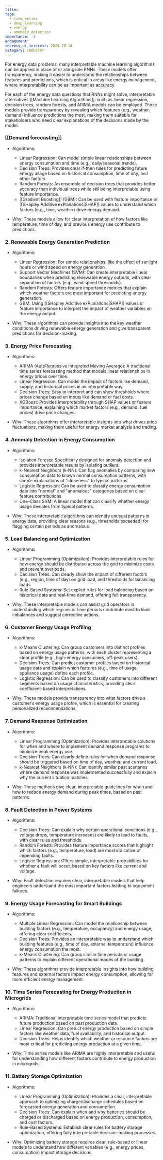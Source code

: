 ```yaml
---
title: 
tags:
  - time_series
  - deep_learning
  - energy
  - anomaly_detection
importance: -3
engagement: 
recency_of_interest: 2024-10-14
category: INDUSTRY
---
```


For energy data problems, many interpretable machine learning algorithms can be applied in place of or alongside RNNs. These models offer transparency, making it easier to understand the relationships between features and predictions, which is critical in areas like energy management, where interpretability can be as important as accuracy.

For each of the energy data questions that RNNs might solve, interpretable alternatives [[Machine Learning Algorithms]]: such as linear regression, decision trees, random forests, and ARIMA models can be employed. These models provide transparency by revealing which features (e.g., weather, demand) influence predictions the most, making them suitable for stakeholders who need clear explanations of the decisions made by the model.

### [[Demand forecasting]]
   - Algorithms:
     - Linear Regression: Can model simple linear relationships between energy consumption and time (e.g., daily/seasonal trends).
     - Decision Trees: Provides clear if-then rules for predicting future energy usage based on historical consumption, time of day, and other factors.
     - Random Forests: An ensemble of decision trees that provides better accuracy than individual trees while still being interpretable using feature importance.
     - [[Gradient Boosting]] (GBM): Can be used with feature importance or [[SHapley Additive exPlanations|SHAP]] values to understand which factors (e.g., time, weather) drive energy demand.
   
   - Why: These models allow for clear interpretation of how factors like temperature, time of day, and previous energy use contribute to predictions.

### 2. Renewable Energy Generation Prediction
   - Algorithms:
     - Linear Regression: For simple relationships, like the effect of sunlight hours or wind speed on energy generation.
     - Support Vector Machines (SVM): Can create interpretable linear boundaries when predicting renewable energy outputs, with clear separation of factors (e.g., wind speed thresholds).
     - Random Forests: Offers feature importance metrics that explain which weather factors are most important for predicting energy generation.
     - GBM: Using [[SHapley Additive exPlanations|SHAP]] values or feature importance to interpret the impact of weather variables on the energy output.

   - Why: These algorithms can provide insights into the key weather conditions driving renewable energy generation and give transparent predictions for decision-making.
### 3. Energy Price Forecasting
   - Algorithms:
     - ARIMA (AutoRegressive Integrated Moving Average): A traditional time series forecasting method that models linear relationships in energy prices over time.
     - Linear Regression: Can model the impact of factors like demand, supply, and historical prices in an interpretable way.
     - Decision Trees: Easy to interpret and can show thresholds where prices change based on inputs like demand or fuel costs.
     - XGBoost: Provides interpretability through SHAP values or feature importance, explaining which market factors (e.g., demand, fuel prices) drive price changes.

   - Why: These algorithms offer interpretable insights into what drives price fluctuations, making them useful for energy market analysis and trading.

### 4. Anomaly Detection in Energy Consumption
   - Algorithms:
     - Isolation Forests: Specifically designed for anomaly detection and provides interpretable results by isolating outliers.
     - k-Nearest Neighbors (k-NN): Can flag anomalies by comparing new consumption data to known normal consumption patterns, with simple explanations of "closeness" to typical patterns.
     - Logistic Regression: Can be used to classify energy consumption data into "normal" and "anomalous" categories based on clear feature contributions.
     - One-Class SVM: A linear model that can classify whether energy usage deviates from typical patterns.

   - Why: These interpretable algorithms can identify unusual patterns in energy data, providing clear reasons (e.g., thresholds exceeded) for flagging certain periods as anomalous.

### 5. Load Balancing and Optimization
   - Algorithms:
     - Linear Programming (Optimization): Provides interpretable rules for how energy should be distributed across the grid to minimize costs and prevent overloads.
     - Decision Trees: Can clearly show the impact of different factors (e.g., region, time of day) on grid load, and thresholds for balancing loads.
     - Rule-Based Systems: Set explicit rules for load balancing based on historical data and real-time demand, offering full transparency.
   
   - Why: These interpretable models can assist grid operators in understanding which regions or time periods contribute most to load imbalances and suggest corrective actions.
### 6. Customer Energy Usage Profiling
   - Algorithms:
     - k-Means Clustering: Can group customers into distinct profiles based on energy usage patterns, with each cluster representing a clear profile (e.g., high-energy consumers, off-peak users).
     - Decision Trees: Can predict customer profiles based on historical usage data and explain which features (e.g., time of usage, appliance usage) define each profile.
     - Logistic Regression: Can be used to classify customers into different segments based on usage characteristics, providing clear coefficient-based interpretations.

   - Why: These models provide transparency into what factors drive a customer’s energy usage profile, which is essential for creating personalized recommendations.

### 7. Demand Response Optimization
   - Algorithms:
     - Linear Programming (Optimization): Provides interpretable solutions for when and where to implement demand response programs to minimize peak energy use.
     - Decision Trees: Can clearly define rules for when demand response should be triggered based on time of day, weather, and current load.
     - k-Nearest Neighbors (k-NN): Can identify similar past scenarios where demand response was implemented successfully and explain why the current situation matches.

   - Why: These methods give clear, interpretable guidelines for when and how to reduce energy demand during peak times, based on past patterns.

### 8. Fault Detection in Power Systems
   - Algorithms:
     - Decision Trees: Can explain why certain operational conditions (e.g., voltage drops, temperature increases) are likely to lead to faults, with clear rules and thresholds.
     - Random Forests: Provides feature importance scores that highlight which factors (e.g., temperature, load) are most indicative of impending faults.
     - Logistic Regression: Offers simple, interpretable probabilities for whether a fault will occur, based on key factors like current and voltage.

   - Why: Fault detection requires clear, interpretable models that help engineers understand the most important factors leading to equipment failures.

### 9. Energy Usage Forecasting for Smart Buildings
   - Algorithms:
     - Multiple Linear Regression: Can model the relationship between building factors (e.g., temperature, occupancy) and energy usage, offering clear coefficients.
     - Decision Trees: Provides an interpretable way to understand which building features (e.g., time of day, external temperature) influence energy consumption the most.
     - k-Means Clustering: Can group similar time periods or usage patterns to explain different operational modes of the building.
   
   - Why: These algorithms provide interpretable insights into how building features and external factors impact energy consumption, allowing for more efficient energy management.

### 10. Time Series Forecasting for Energy Production in Microgrids
   - Algorithms:
     - ARIMA: Traditional interpretable time series model that predicts future production based on past production data.
     - Linear Regression: Can predict energy production based on simple factors like weather data, fuel availability, and historical output.
     - Decision Trees: Helps identify which weather or resource factors are most critical for predicting energy production at a given time.

   - Why: Time series models like ARIMA are highly interpretable and useful for understanding how different factors contribute to energy production in microgrids.

### 11. Battery Storage Optimization
   - Algorithms:
     - Linear Programming (Optimization): Provides a clear, interpretable approach to optimizing charge/discharge schedules based on forecasted energy generation and consumption.
     - Decision Trees: Can explain when and why batteries should be charged or discharged based on energy production, consumption, and cost factors.
     - Rule-Based Systems: Establish clear rules for battery storage optimization, offering fully interpretable decision-making processes.

   - Why: Optimizing battery storage requires clear, rule-based or linear models to understand how different variables (e.g., energy prices, consumption) impact storage decisions.





